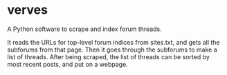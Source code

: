 # verves
A Python software to scrape and index forum threads.

It reads the URLs for top-level forum indices from sites.txt, and gets all the subforums from that page.
Then it goes through the subforums to make a list of threads.
After being scraped, the list of threads can be sorted by most recent posts, and put on a webpage.
